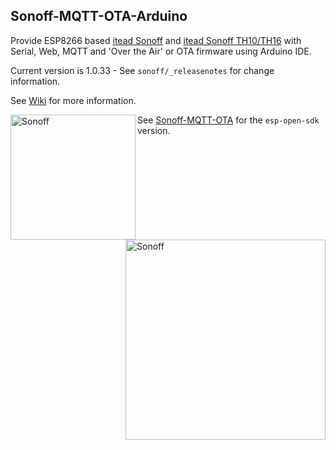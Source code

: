 ## Sonoff-MQTT-OTA-Arduino
Provide ESP8266 based [itead Sonoff](https://www.itead.cc/sonoff-wifi-wireless-switch.html) and [itead Sonoff TH10/TH16](https://www.itead.cc/sonoff-th.html) with Serial, Web, MQTT and 'Over the Air' or OTA firmware using Arduino IDE.

Current version is 1.0.33 - See ```sonoff/_releasenotes``` for change information.

See [Wiki](https://github.com/arendst/Sonoff-MQTT-OTA-Arduino/wiki) for more information.

<img alt="Sonoff" src="https://github.com/arendst/arendst.github.io/blob/master/media/sonoff.jpg" height="200" align="left" /> 
<img alt="Sonoff" src="https://github.com/arendst/arendst.github.io/blob/master/media/sonoff_th.jpg" height="320" align="right" /> 






See [Sonoff-MQTT-OTA](https://github.com/arendst/Sonoff-MQTT-OTA) for the ```esp-open-sdk``` version.
